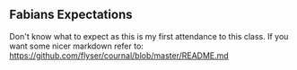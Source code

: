 ## Fabians Expectations

Don't know what to expect as this is my first attendance to this class. If you
want some nicer markdown refer to:
<https://github.com/flyser/cournal/blob/master/README.md>
